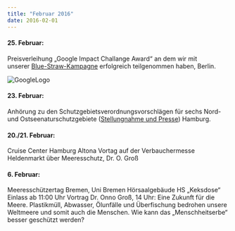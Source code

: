 ```yaml
---
title: "Februar 2016"
date: 2016-02-01
---
```


#### **25\. Februar:**

Preisverleihung „Google Impact Challange Award“ an dem wir mit unserer [Blue-Straw-Kampagne](https://www.deepwave.org/bluestraw-kampagne/) erfolgreich teilgenommen haben, Berlin.

![GoogleLogo](https://www.deepwave.org/wp-content/uploads/2015/03/GoogleLogo-1024x46.png)

#### **23\. Februar:**

Anhörung zu den Schutzgebietsverordnungsvorschlägen für sechs Nord- und Ostseenaturschutzgebiete ([Stellungnahme und Presse](https://www.deepwave.org/deutschlands-meeresschutz-am-ende/)) Hamburg.

#### **20./21. Februar:**

Cruise Center Hamburg Altona Vortag auf der Verbauchermesse Heldenmarkt über Meeresschutz, Dr. O. Groß

#### **6\. Februar:**

Meeresschützertag Bremen, Uni Bremen Hörsaalgebäude HS „Keksdose“ Einlass ab 11:00 Uhr Vortrag Dr. Onno Groß, 14 Uhr: Eine Zukunft für die Meere. Plastikmüll, Abwasser, Ölunfälle und Überfischung bedrohen unsere Weltmeere und somit auch die Menschen. Wie kann das „Menschheitserbe“ besser geschützt werden?
